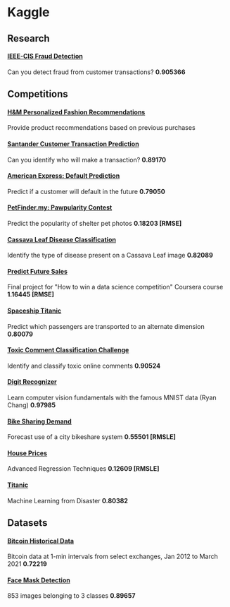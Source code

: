 # Kaggle

## Research

#### [IEEE-CIS Fraud Detection](notebooks/ieee-fraud-detection/ieee-fraud-detection.ipynb)
Can you detect fraud from customer transactions? **0.905366**

## Competitions

#### [H&M Personalized Fashion Recommendations](notebooks/h-and-m-personalized-fashion-recommendations/h-and-m-personalized-fashion-recommendations.ipynb)
Provide product recommendations based on previous purchases

#### [Santander Customer Transaction Prediction](notebooks/santander-customer-transaction-prediction/model_v1.ipynb)
Can you identify who will make a transaction? **0.89170**

#### [American Express: Default Prediction](notebooks/amex-default-prediction/catboost-base-model-v2.ipynb)
Predict if a customer will default in the future **0.79050**

#### [PetFinder.my: Pawpularity Contest](notebooks/petfinder-pawpularity-score/petfinder-pawpularity-score.ipynb)
Predict the popularity of shelter pet photos **0.18203 [RMSE]**

#### [Cassava Leaf Disease Classification](notebooks/cassava-leaf-disease-classification/cassava_leaf_disease_classification.ipynb)
Identify the type of disease present on a Cassava Leaf image **0.82089**

#### [Predict Future Sales](notebooks/c_competitive-data-science-predict-future-sales.ipynb)
Final project for "How to win a data science competition" Coursera course **1.16445 [RMSE]**

#### [Spaceship Titanic](notebooks/c_spaceship-titanic.ipynb)
Predict which passengers are transported to an alternate dimension **0.80079**

#### [Toxic Comment Classification Challenge](notebooks/c_jigsaw-toxic-comment-classification-challenge.ipynb)
Identify and classify toxic online comments **0.90524**

#### [Digit Recognizer](notebooks/c_digit-recognizer.ipynb)
Learn computer vision fundamentals with the famous MNIST data (Ryan Chang) **0.97985**

#### [Bike Sharing Demand](notebooks/bike-sharing-demand/bike-sharing-demand.ipynb)
Forecast use of a city bikeshare system **0.55501 [RMSLE]**

#### [House Prices](notebooks/c_house-prices-advanced-regression-techniques.ipynb)
Advanced Regression Techniques **0.12609 [RMSLE]**

#### [Titanic](notebooks/titanic/titanic.ipynb)
Machine Learning from Disaster **0.80382**

## Datasets

#### [Bitcoin Historical Data](notebooks/mczielinski_bitcoin-historical-data.ipynb)
Bitcoin data at 1-min intervals from select exchanges, Jan 2012 to March 2021 **0.72219**

#### [Face Mask Detection](notebooks/andrewmvd_face_mask_detection.ipynb)
853 images belonging to 3 classes **0.89657**
